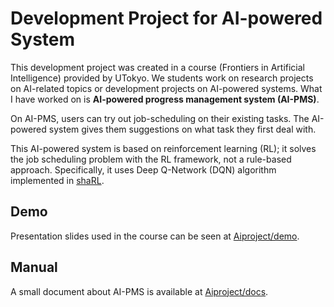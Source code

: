 # Development Project for AI-powered System

This development project was created in a course (Frontiers in Artificial Intelligence) provided by UTokyo. We students work on research projects on AI-related topics or development projects on AI-powered systems. What I have worked on is **AI-powered progress management system (AI-PMS)**.

On AI-PMS, users can try out job-scheduling on their existing tasks. The AI-powered system gives them suggestions on what task they first deal with.

This AI-powered system is based on reinforcement learning (RL); it solves the job scheduling problem with the RL framework, not a rule-based approach. Specifically, it uses Deep Q-Network (DQN) algorithm implemented in [shaRL](https://github.com/Sharkkii/shaRL).

## Demo

Presentation slides used in the course can be seen at [Aiproject/demo](https://github.com/Sharkkii/Aiproject/tree/develop/demo).

## Manual

A small document about AI-PMS is available at [Aiproject/docs](https://github.com/Sharkkii/Aiproject/tree/develop/docs).
